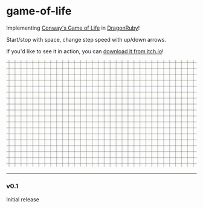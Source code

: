 # game-of-life

Implementing [Conway's Game of Life](https://en.wikipedia.org/wiki/Conway's_Game_of_Life) in [DragonRuby](https://dragonruby.itch.io/dragonruby-gtk)!

Start/stop with space, change step speed with up/down arrows.

If you'd like to see it in action, you can [download it from itch.io](https://nchlswhttkr.itch.io/game-of-life)!

![A spaceship flying in a simulation of Conway's Game of Life](./life.gif)

<!--
TODO
* Clear/reset on backspace
* Start from common templates (ie glider gun)
* Hold click/drag to edit many cells
* Allow wraparound (possibly toggleable)
-->

---

### v0.1

Initial release